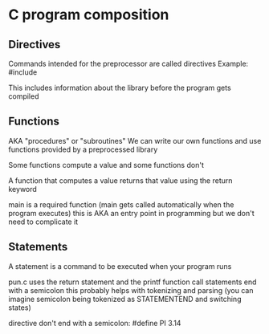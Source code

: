 # C program composition

## Directives

Commands intended for the preprocessor are called directives
Example: #include <library>

This includes information about the library before the program gets compiled

## Functions

AKA "procedures" or "subroutines"
We can write our own functions and use functions provided by a preprocessed library

Some functions compute a value and some functions don't

A function that computes a value returns that value using the return keyword

main is a required function (main gets called automatically when the program executes) this is AKA an entry point in programming but we don't need to complicate it

## Statements

A statement is a command to be executed when your program runs

pun.c uses the return statement and the printf function call
statements end with a semicolon this probably helps with tokenizing and parsing (you can imagine semicolon being tokenized as STATEMENTEND and switching states)

directive don't end with a semicolon: #define PI 3.14

